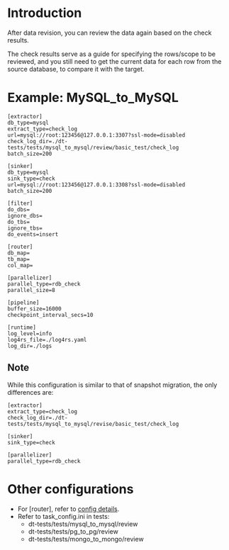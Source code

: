# Introduction

After data revision, you can review the data again based on the check results.

The check results serve as a guide for specifying the rows/scope to be reviewed, and you still need to get the current data for each row from the source database, to compare it with the target.

# Example: MySQL_to_MySQL
```
[extractor]
db_type=mysql
extract_type=check_log
url=mysql://root:123456@127.0.0.1:3307?ssl-mode=disabled
check_log_dir=./dt-tests/tests/mysql_to_mysql/review/basic_test/check_log
batch_size=200

[sinker]
db_type=mysql
sink_type=check
url=mysql://root:123456@127.0.0.1:3308?ssl-mode=disabled
batch_size=200

[filter]
do_dbs=
ignore_dbs=
do_tbs=
ignore_tbs=
do_events=insert

[router]
db_map=
tb_map=
col_map=

[parallelizer]
parallel_type=rdb_check
parallel_size=8

[pipeline]
buffer_size=16000
checkpoint_interval_secs=10

[runtime]
log_level=info
log4rs_file=./log4rs.yaml
log_dir=./logs
```

## Note

While this configuration is similar to that of snapshot migration, the only differences are:

```
[extractor]
extract_type=check_log
check_log_dir=./dt-tests/tests/mysql_to_mysql/revise/basic_test/check_log

[sinker]
sink_type=check

[parallelizer]
parallel_type=rdb_check
```

# Other configurations

- For [router], refer to [config details](../config.md).
- Refer to task_config.ini in tests:
    - dt-tests/tests/mysql_to_mysql/review
    - dt-tests/tests/pg_to_pg/review
    - dt-tests/tests/mongo_to_mongo/review
